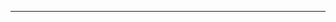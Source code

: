 <!--
CO_OP_TRANSLATOR_METADATA:
{
  "original_hash": "661bbc8e2592ebbb96aa84b1462f5755",
  "translation_date": "2025-08-28T20:38:48+00:00",
  "source_file": "03-Core-Generative-AI-Techniques/README.md",
  "language_code": "hu"
}
-->


---

